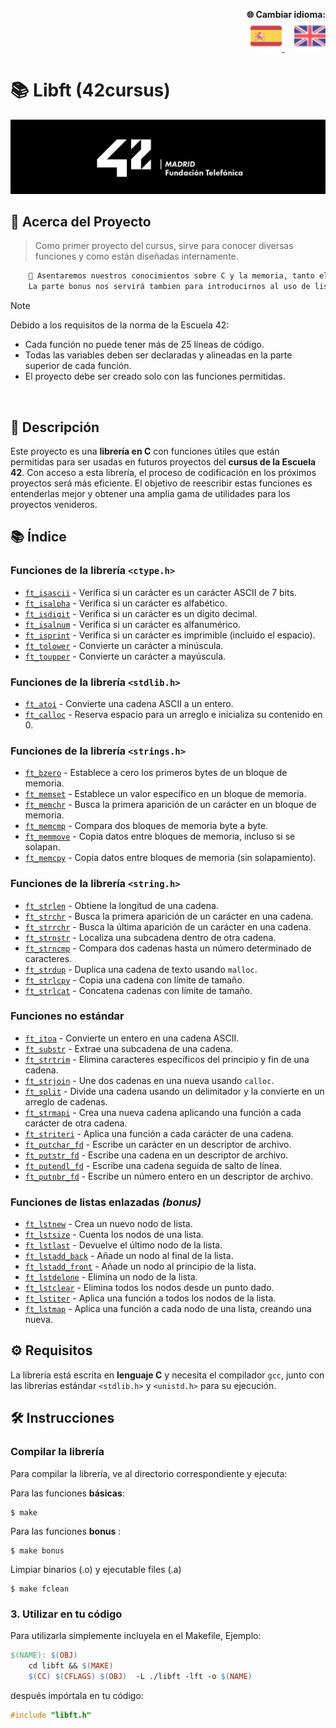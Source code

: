 <p align="end">
  <strong>🌐 Cambiar idioma:</strong><br>
  <a href="/README.es.md">
   <img src="https://github.com/Nachopuerto95/multilang/blob/main/ES.png" alt="Español" width="50">
 </a>&nbsp;&nbsp;&nbsp;
 <a href="/README.md">
   <img src="https://github.com/Nachopuerto95/multilang/blob/main/EN.png" alt="English" width="50">
 </a>
</p>

# 📚 Libft (42cursus)

<img src="https://github.com/Nachopuerto95/multilang/blob/main/42-Madrid%20-%20Edited.jpg">

## 📜 Acerca del Proyecto
> Como primer proyecto del cursus, sirve para conocer diversas funciones y como están diseñadas internamente.

```html
	🚀 Asentaremos nuestros conocimientos sobre C y la memoria, tanto el uso de punteros como el de memoria dinámica
	La parte bonus nos servirá tambien para introducirnos al uso de listas enlazadas.
```

> [!NOTE]  
> Debido a los requisitos de la norma de la Escuela 42:
> * Cada función no puede tener más de 25 líneas de código.
> * Todas las variables deben ser declaradas y alineadas en la parte superior de cada función.
> * El proyecto debe ser creado solo con las funciones permitidas.
<br>

## 📖 Descripción

Este proyecto es una __librería en C__ con funciones útiles que están permitidas para ser usadas en futuros proyectos del __cursus de la Escuela 42__. Con acceso a esta librería, el proceso de codificación en los próximos proyectos será más eficiente. El objetivo de reescribir estas funciones es entenderlas mejor y obtener una amplia gama de utilidades para los proyectos venideros.

## 📚 Índice

### Funciones de la librería `<ctype.h>`
* [`ft_isascii`](https://github.com/Nachopuerto95/libft/blob/main/ft_isascii.c) - Verifica si un carácter es un carácter ASCII de 7 bits.
* [`ft_isalpha`](https://github.com/Nachopuerto95/libft/blob/main/ft_isalpha.c) - Verifica si un carácter es alfabético.
* [`ft_isdigit`](https://github.com/Nachopuerto95/libft/blob/main/ft_isdigit.c) - Verifica si un carácter es un dígito decimal.
* [`ft_isalnum`](https://github.com/Nachopuerto95/libft/blob/main/ft_isalnum.c) - Verifica si un carácter es alfanumérico.
* [`ft_isprint`](https://github.com/Nachopuerto95/libft/blob/main/ft_isprint.c) - Verifica si un carácter es imprimible (incluido el espacio).
* [`ft_tolower`](https://github.com/Nachopuerto95/libft/blob/main/ft_tolower.c) - Convierte un carácter a minúscula.
* [`ft_toupper`](https://github.com/Nachopuerto95/libft/blob/main/ft_toupper.c) - Convierte un carácter a mayúscula.

### Funciones de la librería `<stdlib.h>`
* [`ft_atoi`](https://github.com/Nachopuerto95/libft/blob/main/ft_atoi.c) - Convierte una cadena ASCII a un entero.
* [`ft_calloc`](https://github.com/Nachopuerto95/libft/blob/main/ft_calloc.c) - Reserva espacio para un arreglo e inicializa su contenido en 0.

### Funciones de la librería `<strings.h>`
* [`ft_bzero`](https://github.com/Nachopuerto95/libft/blob/main/ft_bzero.c) - Establece a cero los primeros bytes de un bloque de memoria.
* [`ft_memset`](https://github.com/Nachopuerto95/libft/blob/main/ft_memset.c) - Establece un valor específico en un bloque de memoria.
* [`ft_memchr`](https://github.com/Nachopuerto95/libft/blob/main/ft_memchr.c) - Busca la primera aparición de un carácter en un bloque de memoria.
* [`ft_memcmp`](https://github.com/Nachopuerto95/libft/blob/main/ft_memcmp.c) - Compara dos bloques de memoria byte a byte.
* [`ft_memmove`](https://github.com/Nachopuerto95/libft/blob/main/ft_memmove.c) - Copia datos entre bloques de memoria, incluso si se solapan.
* [`ft_memcpy`](https://github.com/Nachopuerto95/libft/blob/main/ft_memcpy.c) - Copia datos entre bloques de memoria (sin solapamiento).

### Funciones de la librería `<string.h>`
* [`ft_strlen`](https://github.com/Nachopuerto95/libft/blob/main/ft_strlen.c) - Obtiene la longitud de una cadena.
* [`ft_strchr`](https://github.com/Nachopuerto95/libft/blob/main/ft_strchr.c) - Busca la primera aparición de un carácter en una cadena.
* [`ft_strrchr`](https://github.com/Nachopuerto95/libft/blob/main/ft_strrchr.c) - Busca la última aparición de un carácter en una cadena.
* [`ft_strnstr`](https://github.com/Nachopuerto95/libft/blob/main/ft_strnstr.c) - Localiza una subcadena dentro de otra cadena.
* [`ft_strncmp`](https://github.com/Nachopuerto95/libft/blob/main/ft_strncmp.c) - Compara dos cadenas hasta un número determinado de caracteres.
* [`ft_strdup`](https://github.com/Nachopuerto95/libft/blob/main/ft_strdup.c) - Duplica una cadena de texto usando `malloc`.
* [`ft_strlcpy`](https://github.com/Nachopuerto95/libft/blob/main/ft_strlcpy.c) - Copia una cadena con límite de tamaño.
* [`ft_strlcat`](https://github.com/Nachopuerto95/libft/blob/main/ft_strlcat.c) - Concatena cadenas con límite de tamaño.

### Funciones no estándar
* [`ft_itoa`](https://github.com/Nachopuerto95/libft/blob/main/ft_itoa.c) - Convierte un entero en una cadena ASCII.
* [`ft_substr`](https://github.com/Nachopuerto95/libft/blob/main/ft_substr.c) - Extrae una subcadena de una cadena.
* [`ft_strtrim`](https://github.com/Nachopuerto95/libft/blob/main/ft_strtrim.c) - Elimina caracteres específicos del principio y fin de una cadena.
* [`ft_strjoin`](https://github.com/Nachopuerto95/libft/blob/main/ft_strjoin.c) - Une dos cadenas en una nueva usando `calloc`.
* [`ft_split`](https://github.com/Nachopuerto95/libft/blob/main/ft_split.c) - Divide una cadena usando un delimitador y la convierte en un arreglo de cadenas.
* [`ft_strmapi`](https://github.com/Nachopuerto95/libft/blob/main/ft_strmapi.c) - Crea una nueva cadena aplicando una función a cada carácter de otra cadena.
* [`ft_striteri`](https://github.com/Nachopuerto95/libft/blob/main/ft_striteri.c) - Aplica una función a cada carácter de una cadena.
* [`ft_putchar_fd`](https://github.com/Nachopuerto95/libft/blob/main/ft_putchar_fd.c) - Escribe un carácter en un descriptor de archivo.
* [`ft_putstr_fd`](https://github.com/Nachopuerto95/libft/blob/main/ft_putstr_fd.c) - Escribe una cadena en un descriptor de archivo.
* [`ft_putendl_fd`](https://github.com/Nachopuerto95/libft/blob/main/ft_putendl_fd.c) - Escribe una cadena seguida de salto de línea.
* [`ft_putnbr_fd`](https://github.com/Nachopuerto95/libft/blob/main/ft_putnbr_fd.c) - Escribe un número entero en un descriptor de archivo.

### Funciones de listas enlazadas *(bonus)*
* [`ft_lstnew`](https://github.com/Nachopuerto95/libft/blob/main/ft_lstnew_bonus.c) - Crea un nuevo nodo de lista.
* [`ft_lstsize`](https://github.com/Nachopuerto95/libft/blob/main/ft_lstsize_bonus.c) - Cuenta los nodos de una lista.
* [`ft_lstlast`](https://github.com/Nachopuerto95/libft/blob/main/ft_lstlast_bonus.c) - Devuelve el último nodo de la lista.
* [`ft_lstadd_back`](https://github.com/Nachopuerto95/libft/blob/main/ft_lstadd_back_bonus.c) - Añade un nodo al final de la lista.
* [`ft_lstadd_front`](https://github.com/Nachopuerto95/libft/blob/main/ft_lstadd_front_bonus.c) - Añade un nodo al principio de la lista.
* [`ft_lstdelone`](https://github.com/Nachopuerto95/libft/blob/main/ft_lstdelone_bonus.c) - Elimina un nodo de la lista.
* [`ft_lstclear`](https://github.com/Nachopuerto95/libft/blob/main/ft_lstclear_bonus.c) - Elimina todos los nodos desde un punto dado.
* [`ft_lstiter`](https://github.com/Nachopuerto95/libft/blob/main/ft_lstiter_bonus.c) - Aplica una función a todos los nodos de la lista.
* [`ft_lstmap`](https://github.com/Nachopuerto95/libft/blob/main/ft_lstmap_bonus.c) - Aplica una función a cada nodo de una lista, creando una nueva.

## ⚙️ Requisitos

La librería está escrita en __lenguaje C__ y necesita el compilador `gcc`, junto con las librerías estándar `<stdlib.h>` y `<unistd.h>` para su ejecución.

## 🛠️ Instrucciones

### Compilar la librería

Para compilar la librería, ve al directorio correspondiente y ejecuta:

Para las funciones __básicas__:

```shell
$ make
```

Para las funciones __bonus__ :

```shell
$ make bonus
```

Limpiar binarios (.o) y ejecutable files (.a)

```shell
$ make fclean
```

### 3. Utilizar en tu código

Para utilizarla simplemente incluyela en el Makefile, Ejemplo:

```Makefile
$(NAME): $(OBJ)
	cd libft && $(MAKE)
	$(CC) $(CFLAGS) $(OBJ)  -L ./libft -lft -o $(NAME)
```
después impórtala en tu código:

```c
#include "libft.h"
```

